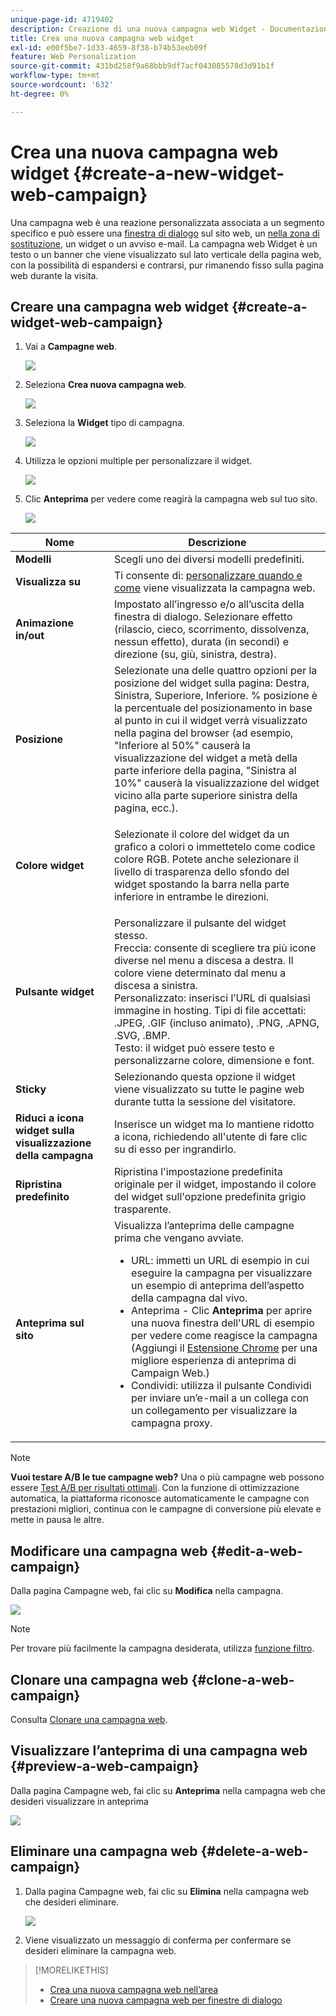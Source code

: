 ```yaml
---
unique-page-id: 4719402
description: Creazione di una nuova campagna web Widget - Documentazione Marketo - Documentazione del prodotto
title: Crea una nuova campagna web widget
exl-id: e00f5be7-1d33-4659-8f38-b74b53eeb09f
feature: Web Personalization
source-git-commit: 431bd258f9a68bbb9df7acf043085578d3d91b1f
workflow-type: tm+mt
source-wordcount: '632'
ht-degree: 0%

---
```


# Crea una nuova campagna web widget {#create-a-new-widget-web-campaign}

Una campagna web è una reazione personalizzata associata a un segmento specifico e può essere una [finestra di dialogo](/help/marketo/product-docs/web-personalization/working-with-web-campaigns/create-a-new-dialog-web-campaign.md) sul sito web, un [nella zona di sostituzione](/help/marketo/product-docs/web-personalization/working-with-web-campaigns/create-a-new-in-zone-web-campaign.md), un widget o un avviso e-mail. La campagna web Widget è un testo o un banner che viene visualizzato sul lato verticale della pagina web, con la possibilità di espandersi e contrarsi, pur rimanendo fisso sulla pagina web durante la visita.

## Creare una campagna web widget {#create-a-widget-web-campaign}

1. Vai a **Campagne web**.

   ![](assets/image2016-8-18-15-3a57-3a46.png)

1. Seleziona **Crea nuova campagna web**.

   ![](assets/create-new-web-campaign-hand-1.png)

1. Seleziona la **Widget** tipo di campagna.

   ![](assets/3.png)

1. Utilizza le opzioni multiple per personalizzare il widget.

   ![](assets/4.png)

1. Clic **Anteprima** per vedere come reagirà la campagna web sul tuo sito.

   ![](assets/preview.png)

<table> 
 <thead> 
  <tr> 
   <th colspan="1" rowspan="1">Nome</th> 
   <th colspan="1" rowspan="1">Descrizione</th> 
  </tr> 
 </thead> 
 <tbody> 
  <tr> 
   <td colspan="1"><strong>Modelli</strong></td> 
   <td colspan="1">Scegli uno dei diversi modelli predefiniti.</td> 
  </tr> 
  <tr> 
   <td colspan="1"><strong>Visualizza su</strong></td> 
   <td colspan="1">Ti consente di: <a href="/help/marketo/product-docs/web-personalization/working-with-web-campaigns/set-how-your-web-campaign-displays.md" rel="nofollow">personalizzare quando e come</a> viene visualizzata la campagna web.</td> 
  </tr> 
  <tr> 
   <td colspan="1"><strong>Animazione in/out</strong></td> 
   <td colspan="1">Impostato all’ingresso e/o all’uscita della finestra di dialogo. Selezionare effetto (rilascio, cieco, scorrimento, dissolvenza, nessun effetto), durata (in secondi) e direzione (su, giù, sinistra, destra).</td> 
  </tr> 
  <tr> 
   <td colspan="1"><strong>Posizione</strong></td> 
   <td colspan="1">Selezionate una delle quattro opzioni per la posizione del widget sulla pagina: Destra, Sinistra, Superiore, Inferiore. % posizione è la percentuale del posizionamento in base al punto in cui il widget verrà visualizzato nella pagina del browser (ad esempio, "Inferiore al 50%" causerà la visualizzazione del widget a metà della parte inferiore della pagina, "Sinistra al 10%" causerà la visualizzazione del widget vicino alla parte superiore sinistra della pagina, ecc.).<br></td> 
  </tr> 
  <tr> 
   <td colspan="1" rowspan="1"><strong>Colore widget</strong></td> 
   <td colspan="1" rowspan="1"><p>Selezionate il colore del widget da un grafico a colori o immettetelo come codice colore RGB. Potete anche selezionare il livello di trasparenza dello sfondo del widget spostando la barra nella parte inferiore in entrambe le direzioni.</p></td> 
  </tr> 
  <tr> 
   <td colspan="1" rowspan="1"><p><strong>Pulsante widget</strong><br></p></td> 
   <td colspan="1" rowspan="1">Personalizzare il pulsante del widget stesso.<br>Freccia: consente di scegliere tra più icone diverse nel menu a discesa a destra. Il colore viene determinato dal menu a discesa a sinistra.<br>Personalizzato: inserisci l’URL di qualsiasi immagine in hosting. Tipi di file accettati: .JPEG, .GIF (incluso animato), .PNG, .APNG, .SVG, .BMP.<br>Testo: il widget può essere testo e personalizzarne colore, dimensione e font.</td> 
  </tr> 
  <tr> 
   <td colspan="1"><strong>Sticky</strong></td> 
   <td colspan="1">Selezionando questa opzione il widget viene visualizzato su tutte le pagine web durante tutta la sessione del visitatore.</td> 
  </tr> 
  <tr> 
   <td colspan="1"><strong>Riduci a icona widget sulla visualizzazione della campagna</strong></td> 
   <td colspan="1">Inserisce un widget ma lo mantiene ridotto a icona, richiedendo all'utente di fare clic su di esso per ingrandirlo.</td> 
  </tr> 
  <tr> 
   <td colspan="1"><strong>Ripristina predefinito </strong></td> 
   <td colspan="1">Ripristina l'impostazione predefinita originale per il widget, impostando il colore del widget sull'opzione predefinita grigio trasparente.</td> 
  </tr> 
  <tr> 
   <td colspan="1"><strong>Anteprima sul sito </strong></td> 
   <td colspan="1">Visualizza l’anteprima delle campagne prima che vengano avviate.<br> 
    <ul> 
     <li>URL: immetti un URL di esempio in cui eseguire la campagna per visualizzare un esempio di anteprima dell’aspetto della campagna dal vivo.</li> 
     <li>Anteprima - Clic <strong>Anteprima </strong>per aprire una nuova finestra dell'URL di esempio per vedere come reagisce la campagna (Aggiungi il <a href="https://chrome.google.com/extensions/detail/ldiddonjplchallbngbccbfdfeldohkj?hl=en" rel="nofollow">Estensione Chrome</a> per una migliore esperienza di anteprima di Campaign Web.) </li> 
     <li>Condividi: utilizza il pulsante Condividi per inviare un’e-mail a un collega con un collegamento per visualizzare la campagna proxy.</li> 
    </ul></td> 
  </tr> 
 </tbody> 
</table>

>[!NOTE]
>
>**Vuoi testare A/B le tue campagne web?** Una o più campagne web possono essere [Test A/B per risultati ottimali](/help/marketo/product-docs/web-personalization/working-with-web-campaigns/ab-test-your-web-campaign.md). Con la funzione di ottimizzazione automatica, la piattaforma riconosce automaticamente le campagne con prestazioni migliori, continua con le campagne di conversione più elevate e mette in pausa le altre.

## Modificare una campagna web {#edit-a-web-campaign}

Dalla pagina Campagne web, fai clic su **Modifica** nella campagna.

![](assets/image2016-11-4-13-3a2-3a20.png)

>[!NOTE]
>
>Per trovare più facilmente la campagna desiderata, utilizza [funzione filtro](/help/marketo/product-docs/web-personalization/working-with-web-campaigns/filter-web-campaigns.md).

## Clonare una campagna web {#clone-a-web-campaign}

Consulta [Clonare una campagna web](/help/marketo/product-docs/web-personalization/working-with-web-campaigns/clone-a-web-campaign.md).

## Visualizzare l’anteprima di una campagna web {#preview-a-web-campaign}

Dalla pagina Campagne web, fai clic su **Anteprima** nella campagna web che desideri visualizzare in anteprima

![](assets/widget-campaign-preview-hand.png)

## Eliminare una campagna web {#delete-a-web-campaign}

1. Dalla pagina Campagne web, fai clic su **Elimina** nella campagna web che desideri eliminare.

   ![](assets/widget-campaign-delete-hand.png)

1. Viene visualizzato un messaggio di conferma per confermare se desideri eliminare la campagna web.

>[!MORELIKETHIS]
>
>* [Crea una nuova campagna web nell’area](/help/marketo/product-docs/web-personalization/working-with-web-campaigns/create-a-new-in-zone-web-campaign.md)
>* [Creare una nuova campagna web per finestre di dialogo](/help/marketo/product-docs/web-personalization/working-with-web-campaigns/create-a-new-dialog-web-campaign.md)

